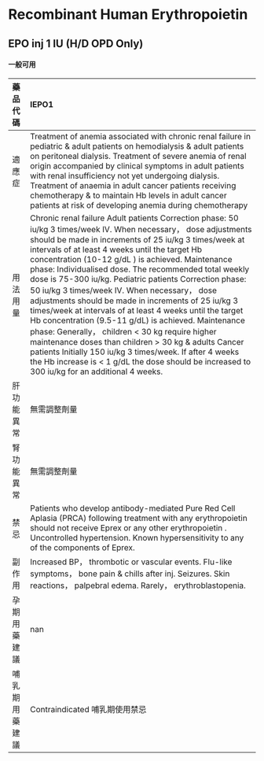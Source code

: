 # Recombinant Human Erythropoietin

## EPO inj 1 IU (H/D OPD Only)

#### 一般可用

| 藥品代碼       | IEPO1                                                                                                                                                                                                                                                                                                                                                                                                                                                                                                                                                                                                                                                                                                                                                                                                                                                                                                      |
|:---------------|:-----------------------------------------------------------------------------------------------------------------------------------------------------------------------------------------------------------------------------------------------------------------------------------------------------------------------------------------------------------------------------------------------------------------------------------------------------------------------------------------------------------------------------------------------------------------------------------------------------------------------------------------------------------------------------------------------------------------------------------------------------------------------------------------------------------------------------------------------------------------------------------------------------------|
| 適應症         | Treatment of anemia associated with chronic renal failure in pediatric & adult patients on hemodialysis & adult patients on peritoneal dialysis. Treatment of severe anemia of renal origin accompanied by clinical symptoms in adult patients with renal insufficiency not yet undergoing dialysis. Treatment of anaemia in adult cancer patients receiving chemotherapy & to maintain Hb levels in adult cancer patients at risk of developing anemia during chemotherapy                                                                                                                                                                                                                                                                                                                                                                                                                                |
| 用法用量       | Chronic renal failure Adult patients Correction phase: 50 iu/kg 3 times/week IV. When necessary， dose adjustments should be made in increments of 25 iu/kg 3 times/week at intervals of at least 4 weeks until the target Hb concentration (10-12 g/dL ) is achieved. Maintenance phase: Individualised dose. The recommended total weekly dose is 75-300 iu/kg. Pediatric patients Correction phase: 50 iu/kg 3 times/week IV. When necessary， dose adjustments should be made in increments of 25 iu/kg 3 times/week at intervals of at least 4 weeks until the target Hb concentration (9.5-11 g/dL) is achieved. Maintenance phase: Generally， children < 30 kg require higher maintenance doses than children > 30 kg & adults Cancer patients Initially 150 iu/kg 3 times/week. If after 4 weeks the Hb increase is < 1 g/dL the dose should be increased to 300 iu/kg for an additional 4 weeks. |
| 肝功能異常     | 無需調整劑量                                                                                                                                                                                                                                                                                                                                                                                                                                                                                                                                                                                                                                                                                                                                                                                                                                                                                               |
| 腎功能異常     | 無需調整劑量                                                                                                                                                                                                                                                                                                                                                                                                                                                                                                                                                                                                                                                                                                                                                                                                                                                                                               |
| 禁忌           | Patients who develop antibody-mediated Pure Red Cell Aplasia (PRCA) following treatment with any erythropoietin should not receive Eprex or any other erythropoietin . Uncontrolled hypertension. Known hypersensitivity to any of the components of Eprex.                                                                                                                                                                                                                                                                                                                                                                                                                                                                                                                                                                                                                                                |
| 副作用         | Increased BP， thrombotic or vascular events. Flu-like symptoms， bone pain & chills after inj. Seizures. Skin reactions， palpebral edema. Rarely， erythroblastopenia.                                                                                                                                                                                                                                                                                                                                                                                                                                                                                                                                                                                                                                                                                                                                   |
| 孕期用藥建議   | nan                                                                                                                                                                                                                                                                                                                                                                                                                                                                                                                                                                                                                                                                                                                                                                                                                                                                                                        |
| 哺乳期用藥建議 | Contraindicated 哺乳期使用禁忌                                                                                                                                                                                                                                                                                                                                                                                                                                                                                                                                                                                                                                                                                                                                                                                                                                                                             |

